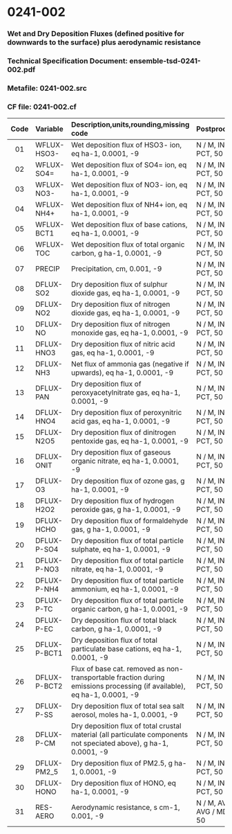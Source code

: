 # 0241-002
### Wet and Dry Deposition Fluxes (defined positive for downwards to the surface) plus aerodynamic resistance
### Technical Specification Document: ensemble-tsd-0241-002.pdf
### Metafile: 0241-002.src
### CF file: 0241-002.cf
|Code|Variable|Description,units,rounding,missing code|Postprocessing|
|:-:|:-|:-|:-|
|01|WFLUX-HSO3-|Wet deposition flux of HSO3- ion, eq ha-1, 0.0001, -9|N / M, INT / MD, PCT, 50 / P, INT|
|02|WFLUX-SO4=|Wet deposition flux of SO4= ion, eq ha-1, 0.0001, -9|N / M, INT / MD, PCT, 50 / P, INT|
|03|WFLUX-NO3-|Wet deposition flux of NO3- ion, eq ha-1, 0.0001, -9|N / M, INT / MD, PCT, 50 / P, INT|
|04|WFLUX-NH4+|Wet deposition flux of NH4+ ion, eq ha-1, 0.0001, -9|N / M, INT / MD, PCT, 50 / P, INT|
|05|WFLUX-BCT1|Wet deposition flux of base cations, eq ha-1, 0.0001, -9|N / M, INT / MD, PCT, 50 / P, INT|
|06|WFLUX-TOC|Wet deposition flux of total organic carbon, g ha-1, 0.0001, -9|N / M, INT / MD, PCT, 50 / P, INT|
|07|PRECIP|Precipitation, cm, 0.001, -9|N / M, INT / MD, PCT, 50 / P, INT|
|08|DFLUX-SO2|Dry deposition flux of sulphur dioxide gas, eq ha-1, 0.0001, -9|N / M, INT / MD, PCT, 50 / P, INT|
|09|DFLUX-NO2|Dry deposition flux of nitrogen dioxide gas, eq ha-1, 0.0001, -9|N / M, INT / MD, PCT, 50 / P, INT|
|10|DFLUX-NO|Dry deposition flux of nitrogen monoxide gas, eq ha-1, 0.0001, -9|N / M, INT / MD, PCT, 50 / P, INT|
|11|DFLUX-HNO3|Dry deposition flux of nitric acid gas, eq ha-1, 0.0001, -9|N / M, INT / MD, PCT, 50 / P, INT|
|12|DFLUX-NH3|Net flux of ammonia gas (negative if upwards), eq ha-1, 0.0001, -9|N / M, INT / MD, PCT, 50 / P, INT|
|13|DFLUX-PAN|Dry deposition flux of peroxyacetylnitrate gas, eq ha-1, 0.0001, -9|N / M, INT / MD, PCT, 50 / P, INT|
|14|DFLUX-HNO4|Dry deposition flux of peroxynitric acid gas, eq ha-1, 0.0001, -9|N / M, INT / MD, PCT, 50 / P, INT|
|15|DFLUX-N2O5|Dry deposition flux of dinitrogen pentoxide gas, eq ha-1, 0.0001, -9|N / M, INT / MD, PCT, 50 / P, INT|
|16|DFLUX-ONIT|Dry deposition flux of gaseous organic nitrate, eq ha-1, 0.0001, -9|N / M, INT / MD, PCT, 50 / P, INT|
|17|DFLUX-O3|Dry deposition flux of ozone gas, g ha-1, 0.0001, -9|N / M, INT / MD, PCT, 50 / P, INT|
|18|DFLUX-H2O2|Dry deposition flux of hydrogen peroxide gas, g ha-1, 0.0001, -9|N / M, INT / MD, PCT, 50 / P, INT|
|19|DFLUX-HCHO|Dry deposition flux of formaldehyde gas, g ha-1, 0.0001, -9|N / M, INT / MD, PCT, 50 / P, INT|
|20|DFLUX-P-SO4|Dry deposition flux of total particle sulphate, eq ha-1, 0.0001, -9|N / M, INT / MD, PCT, 50 / P, INT|
|21|DFLUX-P-NO3|Dry deposition flux of total particle nitrate, eq ha-1, 0.0001, -9|N / M, INT / MD, PCT, 50 / P, INT|
|22|DFLUX-P-NH4|Dry deposition flux of total particle ammonium, eq ha-1, 0.0001, -9|N / M, INT / MD, PCT, 50 / P, INT|
|23|DFLUX-P-TC|Dry deposition flux of total particle organic carbon, g ha-1, 0.0001, -9|N / M, INT / MD, PCT, 50 / P, INT|
|24|DFLUX-P-EC|Dry deposition flux of total black carbon, g ha-1, 0.0001, -9|N / M, INT / MD, PCT, 50 / P, INT|
|25|DFLUX-P-BCT1|Dry deposition flux of total particulate base cations, eq ha-1, 0.0001, -9|N / M, INT / MD, PCT, 50 / P, INT|
|26|DFLUX-P-BCT2|Flux of base cat. removed as non-transportable fraction during emissions processing (if available), eq ha-1, 0.0001, -9|N / M, INT / MD, PCT, 50 / P, INT|
|27|DFLUX-P-SS|Dry deposition flux of total sea salt aerosol, moles ha-1, 0.0001, -9|N / M, INT / MD, PCT, 50 / P, INT|
|28|DFLUX-P-CM|Dry deposition flux of total crustal material (all particulate components not speciated above), g ha-1, 0.0001, -9|N / M, INT / MD, PCT, 50 / P, INT|
|29|DFLUX-PM2_5|Dry deposition flux of PM2.5, g ha-1, 0.0001, -9|N / M, INT / MD, PCT, 50 / P, INT|
|30|DFLUX-HONO|Dry deposition flux of HONO, eq ha-1, 0.0001, -9|N / M, INT / MD, PCT, 50 / P, INT|
|31|RES-AERO|Aerodynamic resistance, s cm-1, 0.001, -9|N / M, AVG / P, AVG / MD, PCT, 50|
